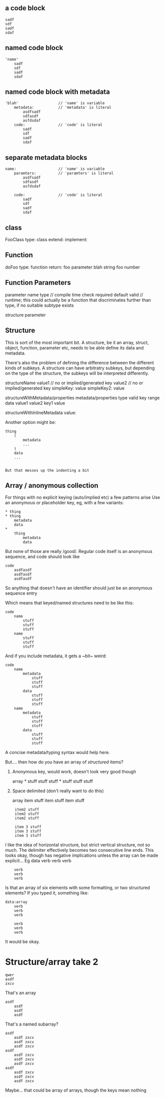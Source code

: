 a code block
------------


	sadf
	sdf
	sadf
	sdaf


named code block
----------------


	'name'
		sadf
		sdf
		sadf
		sdaf



named code block with metadata
------------------------------


	'blah'					// 'name' is variable
		metadata:			// 'metadata' is literal
			asdfsadf
			sdfasdf
			asfdsdaf
		code:				// 'code' is literal
			sadf
			sdf
			sadf
			sdaf


separate metadata blocks
------------------------


	name:					// 'name' is variable
		paramters:			// 'paramters' is literal
			asdfsadf
			sdfasdf
			asfdsdaf

		code:				// 'code' is literal
			sadf
			sdf
			sadf
			sdaf



class
-------------------------

FooClass
	type: class
	extend:
	implement:


Function
-------------------------
doFoo
	type: function
	return: foo
	parameter
		blah	string
		foo		number




Function Parameters
-------------------
parameter
	name
	type		// compile time check
	required
	default
	valid 		// runtime; this could actually be a function that discriminates further than type, if no suitable subtype exists


structure
	parameter




Structure
---------
This is sort of the most important bit.
A structure, be it an array, struct, object, function, parameter etc, needs to be able define its data and metadata.

There's also the problem of defining the  difference between the different kinds of subkeys.
A structure can have arbitratry subkeys, but depending on the type of the structure, the subkeys will be interpreted differently.

structureName
	value1			// no or implied/generated key
	value2			// no or implied/generated key
	simpleKey:	value
	simpleKey2: value


structureWithMetadata/properties
	metadata/properties
		type
		valid
		key
		range
	data
		value1
		value2
		key1	value


structureWithInlineMetadata
	value:

Another option might be:

	thing
		(
			metadata
			...
		)
		data
		...


	But that messes up the indenting a bit


Array / anonymous collection
----------------------------
For things with no explicit keying (auto/implied etc) a few patterns arise
Use an anonymous or placeholder key, eg, with a few variants:

	* thing
	* thing
		metadata
		data
	*
		thing
			metadata
			data

But none of those are really /good/.
Regular code itself is an anonymous sequence, and code should look like


	code
		asdfasdf
		asdfasdf
		asdfasdf


So anything that doesn't have an identifier should just be an anonymous sequence entry

Which means that keyed/named structures need to be like this:

	code
		name
			stuff
			stuff
			stuff
		name
			stuff
			stuff
			stuff

And if you include metadata, it gets a ~bit~ weird:

	code
		name
			metadata
				stuff
				stuff
				stuff
			data
				stuff
				stuff
				stuff
		name
			metadata
				stuff
				stuff
				stuff
			data
				stuff
				stuff
				stuff

A concise metadata/typing syntax would help here.

But....	then how do you have an array of *structured* items?
1. Anonymous key, would work, doesn't look very good though

	array
		*
			stuff
			stuff
			stuff
		*
			stuff
			stuff
			stuff

2. Space delimited (don't really want to do this)

	array
		item stuff
		item stuff
		item stuff

		item2 stuff
		item2 stuff
		item2 stuff

		item 3 stuff
		item 3 stuff
		item 3 stuff

I like the idea of horizontal structure, but strict vertical structure, not so much.
The delimiter effectively becomes two consecutive line ends.
This looks okay, though has negative implications unless the array can be made explicit...
Eg
	data
		verb
		verb
		verb

		verb
		verb
		verb

Is that an array of six elements with some formatting, or two structured elements?
If you typed it, something like:

	data:array
		verb
		verb
		verb

		verb
		verb
		verb

It would be okay.


Structure/array take 2
======================



	qwer
	asdf
	zxcv

That's an array

	asdf
		asdf
		asdf
		asdf

That's a named subarray?

	asdf
		asdf zxcv
		asdf zxcv
		asdf zxcv
	asdf
		asdf zxcv
		asdf zxcv
		asdf zxcv
	asdf
		asdf zxcv
		asdf zxcv
		asdf zxcv

Maybe...  that could be array of arrays, though the keys mean nothing














